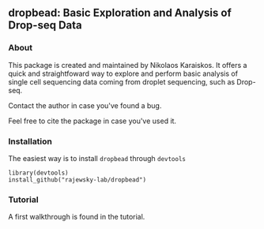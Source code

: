 ## dropbead: Basic Exploration and Analysis of Drop-seq Data

### About
This package is created and maintained by Nikolaos Karaiskos.
It offers a quick and straightfoward way to explore and perform
basic analysis of single cell sequencing data coming from droplet
sequencing, such as Drop-seq.

Contact the author in case you've found a bug.

Feel free to cite the package in case you've used it.

### Installation
The easiest way is to install `dropbead` through `devtools`

```
library(devtools)
install_github("rajewsky-lab/dropbead")
```
### Tutorial
A first walkthrough is found in the tutorial.
